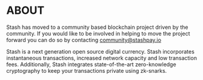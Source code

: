 # ABOUT
Stash has moved to a community based blockchain project driven by the community. If you would like to be involved in helping to move the project forward you can do so by contacting community@stashpay.io

Stash is a next generation open source digital currency. Stash incorporates instantaneous transactions, increased network capacity and low transaction fees. Additionally, Stash integrates state-of-the-art zero-knowledge cryptography to keep your transactions private using zk-snarks.
